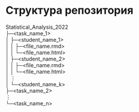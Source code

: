 # Структура репозитория

Statistical_Analysis_2022  
├─<task_name_1>  
│ ├─<student_name_1>  
│ │ ├─<file_name.rmd>  
│ │ └─<file_name.html>  
│ ├─<student_name_2>  
│ │ ├─<file_name.rmd>  
│ │ └─<file_name.html>  
│ ⋮  
│ └─<student_name_k>  
├─<task_name_2>  
⋮  
└─<task_name_n>  
